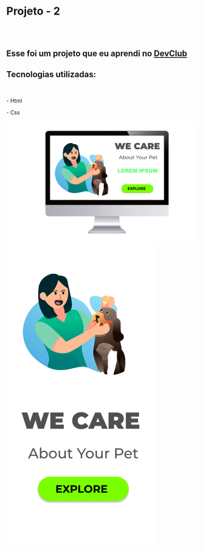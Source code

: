 <h1>Projeto - 2</h1>
<br>
<br>
<h2>Esse foi um projeto que eu aprendi no <a href="https://rodolfomori.com.br/devclub">DevClub</a></h2>

<h2>Tecnologias utilizadas:</h2>
<br>

<p>- Html</p>  
<p>- Css</p> 

<img src="./img/Background 2.png"/>
<img src="./img/Background 3.png"/>

